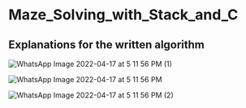 # Maze_Solving_with_Stack_and_C
Explanations for the written algorithm
---
![WhatsApp Image 2022-04-17 at 5 11 56 PM (1)](https://user-images.githubusercontent.com/75525649/204800182-b5e38f54-6913-4c5b-ad69-e65564d843aa.jpeg)

![WhatsApp Image 2022-04-17 at 5 11 56 PM](https://user-images.githubusercontent.com/75525649/204800200-38da536d-5889-4dc4-88b2-8a7a4ce30d5a.jpeg)

![WhatsApp Image 2022-04-17 at 5 11 56 PM (2)](https://user-images.githubusercontent.com/75525649/204800206-0ce6324b-dc80-4f04-ac11-b776de3e210c.jpeg)

